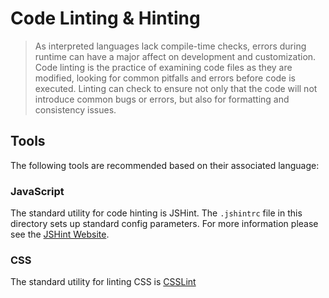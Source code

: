 # Code Linting & Hinting

> As interpreted languages lack compile-time checks, errors during runtime can have a major affect on development and customization. Code linting is the practice of examining code files as they are modified, looking for common pitfalls and errors before code is executed. Linting can check to ensure not only that the code will not introduce common bugs or errors, but also for formatting and consistency issues.

## Tools

The following tools are recommended based on their associated language:

### JavaScript

The standard utility for code hinting is JSHint. The `.jshintrc` file in this directory sets up standard config parameters. For more information please see the [JSHint Website](http://www.jshint.com/).

### CSS

The standard utility for linting CSS is [CSSLint](http://csslint.net/)